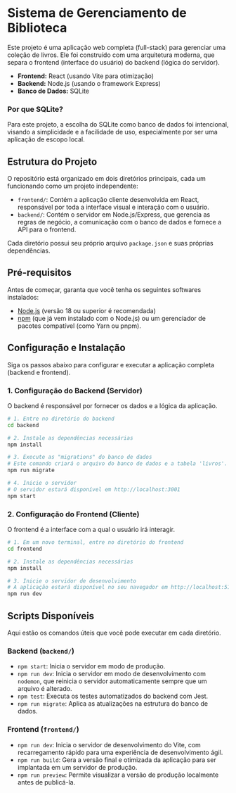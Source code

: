 # Sistema de Gerenciamento de Biblioteca

Este projeto é uma aplicação web completa (full-stack) para gerenciar uma coleção de livros. Ele foi construído com uma arquitetura moderna, que separa o frontend (interface do usuário) do backend (lógica do servidor).

*   **Frontend:** React (usando Vite para otimização)
*   **Backend:** Node.js (usando o framework Express)
*   **Banco de Dados:** SQLite

### Por que SQLite?

Para este projeto, a escolha do SQLite como banco de dados foi intencional, visando a simplicidade e a facilidade de uso, especialmente por ser uma aplicação de escopo local.

## Estrutura do Projeto

O repositório está organizado em dois diretórios principais, cada um funcionando como um projeto independente:

*   `frontend/`: Contém a aplicação cliente desenvolvida em React, responsável por toda a interface visual e interação com o usuário.
*   `backend/`: Contém o servidor em Node.js/Express, que gerencia as regras de negócio, a comunicação com o banco de dados e fornece a API para o frontend.

Cada diretório possui seu próprio arquivo `package.json` e suas próprias dependências.

## Pré-requisitos

Antes de começar, garanta que você tenha os seguintes softwares instalados:

*   [Node.js](https://nodejs.org/) (versão 18 ou superior é recomendada)
*   [npm](https://www.npmjs.com/) (que já vem instalado com o Node.js) ou um gerenciador de pacotes compatível (como Yarn ou pnpm).

## Configuração e Instalação

Siga os passos abaixo para configurar e executar a aplicação completa (backend e frontend).

### 1. Configuração do Backend (Servidor)

O backend é responsável por fornecer os dados e a lógica da aplicação.

```bash
# 1. Entre no diretório do backend
cd backend

# 2. Instale as dependências necessárias
npm install

# 3. Execute as "migrations" do banco de dados
# Este comando criará o arquivo do banco de dados e a tabela 'livros'.
npm run migrate

# 4. Inicie o servidor
# O servidor estará disponível em http://localhost:3001
npm start
```

### 2. Configuração do Frontend (Cliente)

O frontend é a interface com a qual o usuário irá interagir.

```bash
# 1. Em um novo terminal, entre no diretório do frontend
cd frontend

# 2. Instale as dependências necessárias
npm install

# 3. Inicie o servidor de desenvolvimento
# A aplicação estará disponível no seu navegador em http://localhost:5173
npm run dev
```

## Scripts Disponíveis

Aqui estão os comandos úteis que você pode executar em cada diretório.

### Backend (`backend/`)

*   `npm start`: Inicia o servidor em modo de produção.
*   `npm run dev`: Inicia o servidor em modo de desenvolvimento com `nodemon`, que reinicia o servidor automaticamente sempre que um arquivo é alterado.
*   `npm test`: Executa os testes automatizados do backend com Jest.
*   `npm run migrate`: Aplica as atualizações na estrutura do banco de dados.

### Frontend (`frontend/`)

*   `npm run dev`: Inicia o servidor de desenvolvimento do Vite, com recarregamento rápido para uma experiência de desenvolvimento ágil.
*   `npm run build`: Gera a versão final e otimizada da aplicação para ser implantada em um servidor de produção.
*   `npm run preview`: Permite visualizar a versão de produção localmente antes de publicá-la.